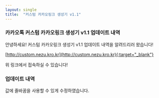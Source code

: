 ```yaml
---
layout: single
title:  "커스텀 카카오링크 생성기 v1.1"
---
```


### 카카오톡 커스텀 카카오링크 생성기 v1.1 업데이트 내역

안녕하세요!
커스텀 카카오링크 생성기 v1.1 업데이트 내역을 알려드리러 왔습니다!

[http://custom.nezu.kro.kr](http://custom.nezu.kro.kr){:target="_blank"}

위 링크에서 접속하실 수 있습니다!


### 업데이트 내역

값에 줄바꿈을 사용할 수 있게 수정하였습니다.
